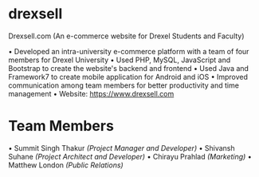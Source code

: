 # drexsell
Drexsell.com (An e-commerce website for Drexel Students and Faculty)

• Developed an intra-university e-commerce platform with a team of four members for Drexel University
• Used PHP, MySQL, JavaScript and Bootstrap to create the website's backend and frontend
• Used Java and Framework7 to create mobile application for Android and iOS
• Improved communication among team members for better productivity and time management
• Website: https://www.drexsell.com

# Team Members
• Summit Singh Thakur *(Project Manager and Developer)*
• Shivansh Suhane *(Project Architect and Developer)*
• Chirayu Prahlad *(Marketing)*
• Matthew London *(Public Relations)*
